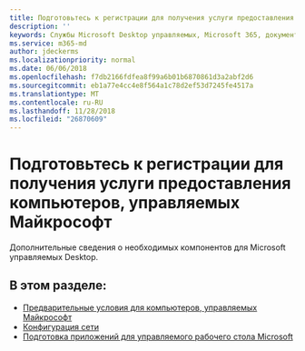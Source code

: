 ```yaml
---
title: Подготовьтесь к регистрации для получения услуги предоставления компьютеров, управляемых Майкрософт
description: ''
keywords: Службы Microsoft Desktop управляемых, Microsoft 365, документация
ms.service: m365-md
author: jdeckerms
ms.localizationpriority: normal
ms.date: 06/06/2018
ms.openlocfilehash: f7db2166fdfea8f99a6b01b6870861d3a2abf2d6
ms.sourcegitcommit: eb1a77e4cc4e8f564a1c78d2ef53d7245fe4517a
ms.translationtype: MT
ms.contentlocale: ru-RU
ms.lasthandoff: 11/28/2018
ms.locfileid: "26870609"
---
```

# <a name="get-ready-for-enrollment-in-microsoft-managed-desktop"></a>Подготовьтесь к регистрации для получения услуги предоставления компьютеров, управляемых Майкрософт

Дополнительные сведения о необходимых компонентов для Microsoft управляемых Desktop. 

## <a name="in-this-section"></a>В этом разделе:

- [Предварительные условия для компьютеров, управляемых Майкрософт](prerequisites.md)
- [Конфигурация сети](network.md)
- [Подготовка приложений для управляемого рабочего стола Microsoft](apps.md)